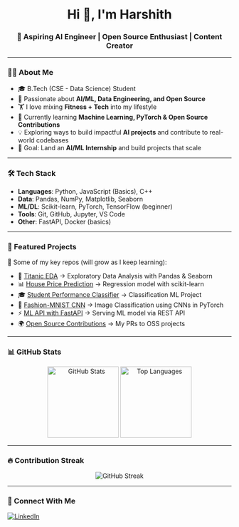 <h1 align="center">Hi 👋, I'm Harshith</h1>
<h3 align="center">🚀 Aspiring AI Engineer | Open Source Enthusiast | Content Creator</h3>

---

### 👨‍💻 About Me
- 🎓 B.Tech (CSE - Data Science) Student  
- 🤖 Passionate about **AI/ML, Data Engineering, and Open Source**  
- 🏋️ I love mixing **Fitness + Tech** into my lifestyle  
- 🌱 Currently learning **Machine Learning, PyTorch & Open Source Contributions**  
- 💡 Exploring ways to build impactful **AI projects** and contribute to real-world codebases  
- 🎯 Goal: Land an **AI/ML Internship** and build projects that scale  

---

### 🛠️ Tech Stack
- **Languages**: Python, JavaScript (Basics), C++  
- **Data**: Pandas, NumPy, Matplotlib, Seaborn  
- **ML/DL**: Scikit-learn, PyTorch, TensorFlow (beginner)  
- **Tools**: Git, GitHub, Jupyter, VS Code  
- **Other**: FastAPI, Docker (basics)  

---

### 📂 Featured Projects
📌 Some of my key repos (will grow as I keep learning):  

- 🧩 [Titanic EDA](#) → Exploratory Data Analysis with Pandas & Seaborn  
- 📊 [House Price Prediction](#) → Regression model with scikit-learn  
- 🎓 [Student Performance Classifier](#) → Classification ML Project  
- 👕 [Fashion-MNIST CNN](#) → Image Classification using CNNs in PyTorch  
- ⚡ [ML API with FastAPI](#) → Serving ML model via REST API  
- 🌍 [Open Source Contributions](#) → My PRs to OSS projects  

---

### 📊 GitHub Stats
<p align="center">
  <img src="https://github-readme-stats.vercel.app/api?username=YOUR_USERNAME&show_icons=true&theme=radical" alt="GitHub Stats" height="160"/>
  <img src="https://github-readme-stats.vercel.app/api/top-langs/?username=YOUR_USERNAME&layout=compact&theme=radical" alt="Top Languages" height="160"/>
</p>

---

### 🔥 Contribution Streak
<p align="center">
  <img src="https://streak-stats.demolab.com?user=YOUR_USERNAME&theme=radical" alt="GitHub Streak"/>
</p>

---

### 🤝 Connect With Me
<p align="left">
  <a href="https://linkedin.com/in/YOUR_LINKEDIN" target="_blank">
    <img src="https://img.shields.io/badge/LinkedIn-0A66C2?logo=linkedin&logoColor=white" alt="LinkedIn"/>
